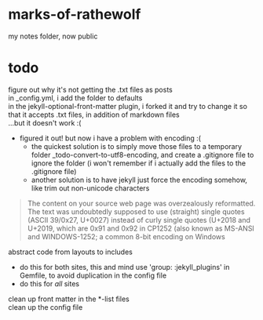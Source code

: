 # marks-of-rathewolf
my notes folder, now public






# todo
figure out why it's not getting the .txt files as posts  
in \_config.yml, i add the folder to defaults  
in the jekyll-optional-front-matter plugin, i forked it and try to change it so that it accepts .txt files, in addition of markdown files  
...but it doesn't work :( 
  - figured it out! but now i have a problem with encoding :(
    - the quickest solution is to simply move those files to a temporary folder \_todo-convert-to-utf8-encoding, and create a .gitignore file to ignore the folder (i won't remember if i actually add the files to the .gitignore file)
    - another solution is to have jekyll just force the encoding somehow, like trim out non-unicode characters

>The content on your source web page was overzealously reformatted. The text was undoubtedly supposed to use (straight) single quotes (ASCII 39/0x27, U+0027) instead of curly single quotes (U+2018 and U+2019, which are 0x91 and 0x92 in CP1252 (also known as MS-ANSI and WINDOWS-1252; a common 8-bit encoding on Windows

abstract code from layouts to includes
  - do this for both sites, this and mind
use 'group: :jekyll_plugins' in Gemfile, to avoid duplication in the config file
  - do this for *all* sites

clean up front matter in the \*-list files  
clean up the config file  
